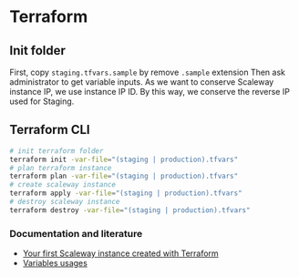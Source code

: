 # Terraform

## Init folder

First, copy `staging.tfvars.sample` by remove `.sample` extension
Then ask administrator to get variable inputs.
As we want to conserve Scaleway instance IP, we use instance IP ID.
By this way, we conserve the reverse IP used for Staging.

## Terraform CLI

```bash
# init terraform folder
terraform init -var-file="(staging | production).tfvars"
# plan terraform instance
terraform plan -var-file="(staging | production).tfvars"
# create scaleway instance
terraform apply -var-file="(staging | production).tfvars"
# destroy scaleway instance
terraform destroy -var-file="(staging | production).tfvars"
```

### Documentation and literature
- [Your first Scaleway instance created with Terraform](https://www.scaleway.com/en/docs/deploy-your-first-terraform-infrastructure-on-scaleway/)
- [Variables usages](https://www.terraform.io/docs/language/values/variables.html#variable-definitions-tfvars-files)
